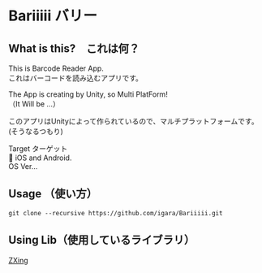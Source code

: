 # Bariiiii バリー


## What is this?　これは何？

This is Barcode Reader App.  
これはバーコードを読み込むアプリです。  

The App is creating by Unity, so Multi PlatForm!  
（It Will be ...）  

このアプリはUnityによって作られているので、マルチプラットフォームです。  
(そうなるつもり)  

Target ターゲット  
📱 iOS and Android.  
OS Ver...  

## Usage （使い方）

```
git clone --recursive https://github.com/igara/Bariiiii.git
```

## Using Lib（使用しているライブラリ）

[ZXing](https://zxingnet.codeplex.com/)  
